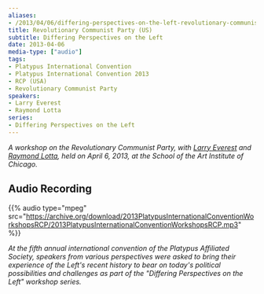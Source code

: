 ```yaml
---
aliases:
- /2013/04/06/differing-perspectives-on-the-left-revolutionary-communist-party-us
title: Revolutionary Communist Party (US)
subtitle: Differing Perspectives on the Left
date: 2013-04-06
media-type: ["audio"]
tags:
- Platypus International Convention
- Platypus International Convention 2013
- RCP (USA)
- Revolutionary Communist Party
speakers:
- Larry Everest
- Raymond Lotta
series:
- Differing Perspectives on the Left
---
```


_A workshop on the Revolutionary Communist Party, with [Larry Everest](/speakers/larry-everest) and [Raymond Lotta](/speakers/raymond-lotta/), held on April 6, 2013, at the School of the Art Institute of Chicago._

## Audio Recording

{{% audio type="mpeg" src="https://archive.org/download/2013PlatypusInternationalConventionWorkshopsRCP/2013PlatypusInternationalConventionWorkshopsRCP.mp3" %}}

_At the fifth annual international convention of the Platypus Affiliated Society, speakers from various perspectives were asked to bring their experience of the Left's recent history to bear on today's political possibilities and challenges as part of the "Differing Perspectives on the Left" workshop series._
